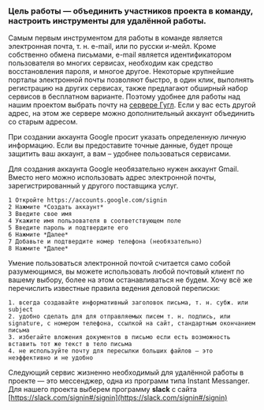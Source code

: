 
### Цель работы — объединить участников проекта в команду, настроить инструменты для удалённой работы.

Самым первым инструментом для работы в команде является электронная почта, т. н. e-mail, или по русски и-мейл. Кроме собственно обмена письмами,  e-mail является идентификатором пользователя во многих сервисах, необходим как средство восстановления пароля, и многое другое. Некоторые крупнейшие порталы электронной почты позволяют быстро, в один клик,   выполнять регистрацию на других сервисах, также предлагают обширный набор сервисов в бесплатном варианте. Поэтому удобнее для работы над нашим проектом выбрать почту на [сервере  Гугл](https://mail.google.com). Если у вас есть другой адрес, на этом же сервере можно дополнительный аккаунт объединить со старым адресом.

При создании аккаунта Google просит указать определенную личную информацию. Если вы предоставите точные данные, будет проще защитить ваш аккаунт, а вам – удобнее пользоваться сервисами.

Для создания аккаунта Google необязательно нужен аккаунт Gmail. Вместо него можно использовать адрес электронной почты, зарегистрированный у другого поставщика услуг.

    1 Откройте https://accounts.google.com/signin
    2 Нажмите *Создать аккаунт*
    3 Введите свое имя
    4 Укажите имя пользователя в соответствующем поле
    5 Введите пароль и подтвердите его
    6 Нажмите *Далее*
    7 Добавьте и подтвердите номер телефона (необязательно)
    8 Нажмите *Далее*

Умение пользоваться электронной почтой считается само собой разумеющимся, вы можете использовать любой почтовый клиент по вашему выбору, более на этом останавливаться не будем. Хочу всё же перечислить известные правила ведения деловой переписки:

    1. всегда создавайте информативный заголовок письма, т. н. субж. или subject
    2. удобно сделать для для отправляемых писем т. н. подпись, или signature, с номером телефона, ссылкой на сайт, стандартным окончанием письма
    3. избегайте вложения документов в письмо если есть возможность вставить тот же текст в тело письма
    4. не используйте почту для пересылки больших файлов — это неэффективно и не удобно


Следующий сервис жизненно необходимый для удалённой работы в проекте — это мессенджер, одна из программ типа Instant Messanger. Для нашего проекта выберем программу **slack** с сайта [https://slack.com/signin#/signin](https://slack.com/signin#/signin)
